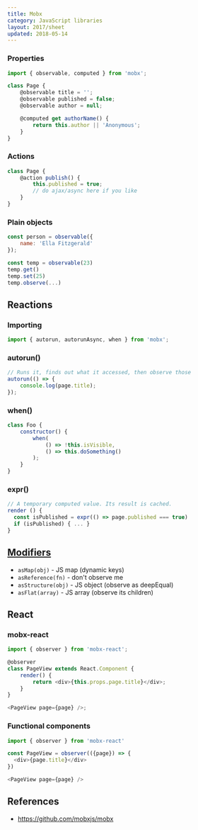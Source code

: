 ```yaml
---
title: Mobx
category: JavaScript libraries
layout: 2017/sheet
updated: 2018-05-14
---
```


### Properties

```js
import { observable, computed } from 'mobx';

class Page {
    @observable title = '';
    @observable published = false;
    @observable author = null;

    @computed get authorName() {
        return this.author || 'Anonymous';
    }
}
```

### Actions

```js
class Page {
    @action publish() {
        this.published = true;
        // do ajax/async here if you like
    }
}
```

### Plain objects

```js
const person = observable({
    name: 'Ella Fitzgerald'
});
```

```js
const temp = observable(23)
temp.get()
temp.set(25)
temp.observe(...)
```

## Reactions

### Importing

```js
import { autorun, autorunAsync, when } from 'mobx';
```

### autorun()

```js
// Runs it, finds out what it accessed, then observe those
autorun(() => {
    console.log(page.title);
});
```

### when()

```js
class Foo {
    constructor() {
        when(
            () => !this.isVisible,
            () => this.doSomething()
        );
    }
}
```

### expr()

```js
// A temporary computed value. Its result is cached.
render () {
  const isPublished = expr(() => page.published === true)
  if (isPublished) { ... }
}
```

## [Modifiers](http://mobxjs.github.io/mobx/refguide/modifiers.html)

-   `asMap(obj)` - JS map (dynamic keys)
-   `asReference(fn)` - don't observe me
-   `asStructure(obj)` - JS object (observe as deepEqual)
-   `asFlat(array)` - JS array (observe its children)

## React

### mobx-react

```js
import { observer } from 'mobx-react';

@observer
class PageView extends React.Component {
    render() {
        return <div>{this.props.page.title}</div>;
    }
}

<PageView page={page} />;
```

### Functional components

```js
import { observer } from 'mobx-react'

const PageView = observer(({page}) => {
  <div>{page.title}</div>
})

<PageView page={page} />
```

## References

-   <https://github.com/mobxjs/mobx>

